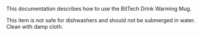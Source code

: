 This documentation describes how to use the BitTech Drink Warming Mug.

This item is not safe for dishwashers and should not be submerged in water. Clean with damp cloth. 